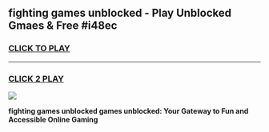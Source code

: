 
## fighting games unblocked - Play Unblocked Gmaes & Free #i48ec
<h3>
<a href="https://news.freeplayer.one?title=fighting_games_unblocked&ref=03M">CLICK TO PLAY</a></h3>
<hr>

<h3>
<a href="https://news.freeplayer.one?title=fighting_games_unblocked&ref=03M">CLICK 2 PLAY</a>
  
</h3>

<a href="https://news.freeplayer.one?title=fighting_games_unblocked&ref=03M"><img src="https://clearcache.store/games.png"></a>


**fighting games unblocked games unblocked: Your Gateway to Fun and Accessible Online Gaming**
